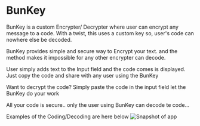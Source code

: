 # BunKey
BunKey is a custom Encrypter/ Decrypter where user can encrypt any message to a code. With a twist, this uses a custom key so, user's code can nowhere else be decoded.

BunKey provides simple and secure way to Encrypt your text. 
and the method makes it impossible for any other encrypter can decode.

User simply adds text to the Input field and the code comes is displayed.
Just copy the code and share with any user using the BunKey

Want to decrypt the code?
Simply paste the code in the input field let the BunKey do your work

All your code is secure.. only the user using BunKey can decode te code...

Examples of the Coding/Decoding are here below
![Snapshot of app](https://photos.google.com/share/AF1QipMT0i5cqpvTFSn6xXlQp_SJ_c3CiKb10vJEPZrb7bLO0MK2PBfYP68IldaJxMjpXw/photo/AF1QipMxBnMc9lOkIin4R6Uva68mHFPGbHT1GnZgEkjV?key=bEtsci1JYWRRQjFSblFCQ0NBY0NXX1dBNFhrUHJ3/to/img.png)
